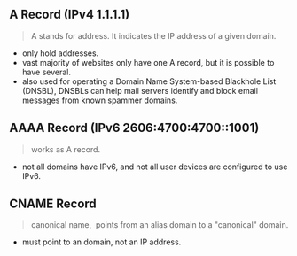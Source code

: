 ## A Record (IPv4 1.1.1.1)

> A stands for address. It indicates the IP address of a given domain.

- only hold  addresses.
- vast majority of websites only have one A record, but it is possible to have several.
- also used for operating a Domain Name System-based Blackhole List (DNSBL), DNSBLs can help mail servers identify and block email messages from known spammer domains.

## AAAA Record (IPv6 2606:4700:4700::1001)

>works as A record.

- not all domains have IPv6, and not all user devices are configured to use IPv6.

## CNAME Record

> canonical name,  points from an alias domain to a "canonical" domain.

- must point to an domain, not an IP address.

